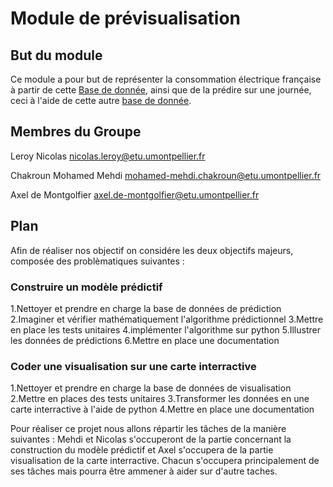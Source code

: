# Module de prévisualisation


## But du module
Ce module a pour but de représenter la consommation électrique française à partir de cette [Base de donnée](https://data.enedis.fr/explore/dataset/consommation-annuelle-residentielle-par-adresse/information/), ainsi que de la prédire sur une journée, ceci à l'aide de cette autre [base de donnée](https://odre.opendatasoft.com/explore/dataset/eco2mix-national-tr/information/?disjunctive.nature&sort=-date_heure).

## Membres du Groupe

Leroy Nicolas nicolas.leroy@etu.umontpellier.fr

Chakroun Mohamed Mehdi mohamed-mehdi.chakroun@etu.umontpellier.fr

Axel de Montgolfier axel.de-montgolfier@etu.umontpellier.fr

## Plan

Afin de réaliser nos objectif on considére les deux objectifs majeurs, composée des problèmatiques suivantes : 

### Construire un modèle prédictif

1.Nettoyer et prendre en charge la base de données de prédiction
2.Imaginer et vérifier mathématiquement l'algorithme prédictionnel
3.Mettre en place les tests unitaires
4.implémenter l'algorithme sur python
5.Illustrer les données de prédictions
6.Mettre en place une documentation

### Coder une visualisation sur une carte interractive 

1.Nettoyer et prendre en charge la base de données de visualisation
2.Mettre en places des tests unitaires
3.Transformer les données en une carte interractive à l'aide de python
4.Mettre en place une documentation


Pour réaliser ce projet nous allons répartir les tâches de la manière suivantes : Mehdi et Nicolas s'occuperont  de la partie concernant la construction du modèle prédictif et Axel s'occupera de la partie visualisation de la carte interractive. Chacun s'occupera principalement de ses tâches mais pourra être ammener à aider sur d'autre taches. 



